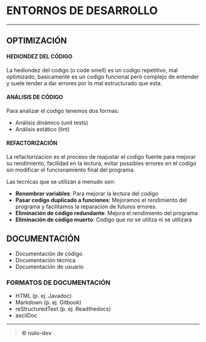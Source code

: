 # ENTORNOS DE DESARROLLO
---
## OPTIMIZACIÓN

#### HEDIONDEZ DEL CÓDIGO

La hediondez del codigo (o code smell) es un codigo repetitivo, mal optimizado, basicamente es un codigo funcional però complejo de entender y suele tender a dar errores por lo mal estructurado que esta.

#### ANÁLISIS DE CÓDIGO

Para analizar el codigo tenemos dos formas:
  - Análisis dinámico (unit tests)
  - Análisis estático (lint)


#### REFACTORIZACIÓN

La refactorizacion es el proceso de reajustar el codigo fuente para mejorar su rendimiento, facilidad en la lectura, evitar possibles errores en el codigo sin modificar el funcionamiento final del programa.

Las tecnicas que se utilizan a menudo son:
- **Renombrar variables**: Para mejorar la lectura del codigo
- **Pasar codigo duplicado a funciones**: Mejoramos el rendimiento del 	programa y  facilitamos la reparacion de futuros errores.
- **Eliminación de código redundante**: Mejora el rendimiento del programa
- **Eliminación de código muerto**: Codigo que no se utiliza ni se utilizara

## DOCUMENTACIÓN
- Documentación de código
- Documentación técnica
- Documentación de usuario

### FORMATOS DE DOCUMENTACIÓN
- HTML (p. ej. Javadoc)
- Markdown (p. ej. Gitbook)
- reStructuredText (p. ej. Readthedocs)
- asciiDoc

------------
> **&copy; nulo-dev**
